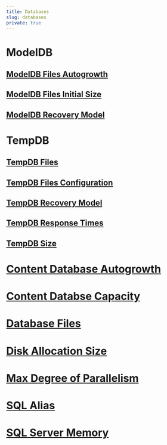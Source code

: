 ```yaml
---
title: Databases
slug: databases
private: true
---
```


# ModelDB
## [ModelDB Files Autogrowth](files-autogrowth.md)
## [ModelDB Files Initial Size](files-initial-size.md)
## [ModelDB Recovery Model](recovery-model.md)

# TempDB
## [TempDB Files](files.md)
## [TempDB Files Configuration](files-configuration.md)
## [TempDB Recovery Model](recovery-model.md)
## [TempDB Response Times](response-times.md)
## [TempDB Size](size.md)


# [Content Database Autogrowth](content-database-autogrowth.md)
# [Content Databse Capacity](content-database-capacity.md)
# [Database Files](database-files.md)
# [Disk Allocation Size](disk-allocation-size.md)
# [Max Degree of Parallelism](max-degree-of-parallelism.md)
# [SQL Alias](sql-alias.md)
# [SQL Server Memory](sql-server-memory.md)
